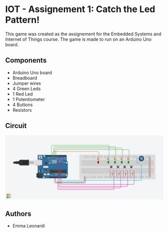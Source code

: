 # IOT - Assignement 1: Catch the Led Pattern!

This game was created as the assignement for the Embedded Systems and Internet of Things course.
The game is made to run on an Arduino Uno board. 

##  Components
- Arduino Uno board
- Breadboard
- Jumper wires
- 4 Green Leds
- 1 Red Led
- 1 Potentiometer
- 4 Buttons
- Resistors

## Circuit
![Circuit schema](https://github.com/EmmaLeonardi/IOT-Assignment1/blob/main/Assignement1_image.png?raw=true)

## Authors
- Emma Leonardi